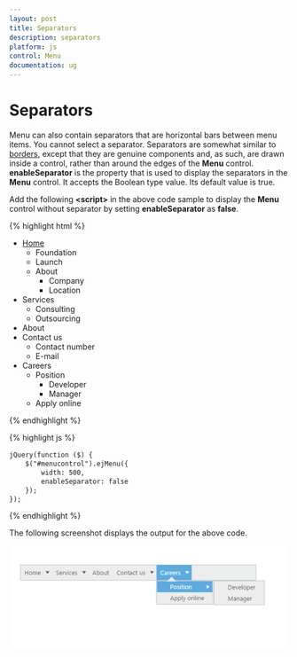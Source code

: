 ```yaml
---
layout: post
title: Separators
description: separators
platform: js
control: Menu
documentation: ug
---
```


# Separators

Menu can also contain separators that are horizontal bars between menu items. You cannot select a separator. Separators are somewhat similar to [borders](http://docs.oracle.com/javase/tutorial/uiswing/components/border.html), except that they are genuine components and, as such, are drawn inside a control, rather than around the edges of the **Menu** control. **enableSeparator** is the property that is used to display the separators in the **Menu** control. It accepts the Boolean type value. Its default value is true. 

 


Add the following **&lt;script&gt;** in the above code sample to display the **Menu** control without separator by setting **enableSeparator** as **false**.

{% highlight html %}

    
<div>
    <ul id="menucontrol">
        <li id="home">
            <a href="#">Home</a>
            <ul>
                <li><a>Foundation</a></li>
                <li><a>Launch</a></li>
                <li>
                    <a>About</a>
                    <ul>
                        <li><a>Company</a></li>
                        <li><a>Location</a></li>
                    </ul>
                </li>
            </ul>
        </li>
        <li id="Services">
            <a>Services</a>
            <ul>
                <li><a>Consulting</a></li>
                <li><a>Outsourcing</a></li>
            </ul>
        </li>
        <li id="About"><a>About</a></li>
        <li id="Contact">
            <a>Contact us</a>
            <ul>
                <li><a>Contact number</a></li>
                <li><a>E-mail</a></li>
            </ul>
        </li>
        <li id="Careers">
            <a>Careers</a>
            <ul>
                <li>
                    <a>Position</a>
                    <ul>
                        <li><a>Developer</a></li>
                        <li><a>Manager</a></li>
                    </ul>
                </li>
                <li><a>Apply online</a></li>
            </ul>
        </li>
    </ul>
</div>

{% endhighlight %}

{% highlight js %}


    jQuery(function ($) {
        $("#menucontrol").ejMenu({
            width: 500,
            enableSeparator: false
        });
    });



{% endhighlight %}



The following screenshot displays the output for the above code. 

![](/js/Menu/Separators_images/Separators_img2.png) 


